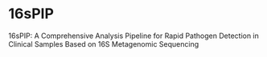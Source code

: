 # 16sPIP
16sPIP: A Comprehensive Analysis Pipeline for Rapid Pathogen Detection in Clinical Samples Based on 16S Metagenomic Sequencing
